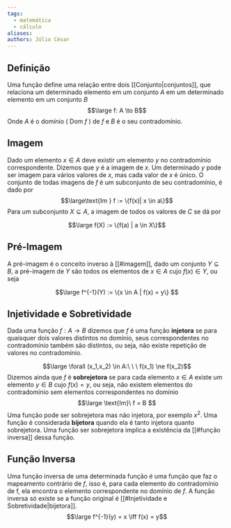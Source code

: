 ```yaml
---
tags:
  - matemática
  - cálculo
aliases:
authors: Júlio César
---
```

## Definição

Uma função define uma relação entre dois [[Conjunto|conjuntos]], que relaciona um determinado elemento em um conjunto $A$ em um determinado elemento em um conjunto $B$
$$\large f: A \to B$$
Onde $A$ é o domínio ( $\text{Dom}\ f$ ) de $f$ e $B$ é o seu contradomínio.

## Imagem

Dado um elemento $x \in A$ deve existir um elemento $y$ no contradomínio correspondente. Dizemos que $y$ é a imagem de $x$. Um determinado $y$ pode ser imagem para vários valores de $x$, mas cada valor de $x$ é único. O conjunto de todas imagens de $f$ é um subconjunto de seu contradomínio, é dado por 
$$\large\text{Im } f := \{f(x)| x \in a\}$$
Para um subconjunto $X \subseteq A$, a imagem de todos os valores de $C$ se dá por

$$\large f(X) := \{f(a) | a \in X\}$$
## Pré-Imagem

A pré-imagem é o conceito inverso à [[#imagem]], dado um conjunto $Y \subseteq B$, a pré-imagem de $Y$ são todos os elementos de $x \in A$ cujo $f(x) \in Y$, ou seja

$$\large
f^{-1}(Y) := \{x \in A | f(x) = y\}
$$

## Injetividade e Sobretividade

Dada uma função $f: A \to B$ dizemos que $f$ é uma função **injetora** se para quaisquer dois valores distintos no domínio, seus correspondentes no contradomínio também são distintos, ou seja, não existe repetição de valores no contradomínio.

$$\large \forall (x_1,x_2) \in A:\ \ \ f(x_1) \ne f(x_2)$$
Dizemos ainda que $f$ é **sobrejetora** se para cada elemento $x \in A$ existe um elemento $y \in  B$ cujo $f(x) = y$, ou seja, não existem elementos do contradomínio sem elementos correspondentes no domínio
$$\large
\text{Im}\ f = B
$$
Uma função pode ser sobrejetora mas não injetora, por exemplo $x^2$. Uma função é considerada **bijetora** quando ela é tanto injetora quanto sobrejetora. Uma função ser sobrejetora implica a existência da [[#função inversa]] dessa função.
## Função Inversa

Uma função inversa de uma determinada função é uma função que faz o mapeamento contrário de $f$, isso é, para cada elemento do contradomínio de f, ela encontra o elemento correspondente no domínio de $f$. A função inversa só existe se a função original é [[#Injetividade e Sobretividade|bijetora]].
$$\large f^{-1}(y)  = x \iff f(x) = y$$
